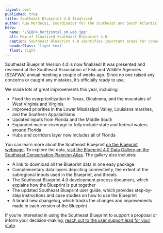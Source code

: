 ```yaml
---
layout: post
published: true
title: Southeast Blueprint 4.0 finalized
author: Rua Mordecai, Coordinator for the Southeast and South Atlantic Blueprints
hero:
  name: '/SEBP4_horizontal_sm_web.jpg'
  alt: Map of finalized Southeast Blueprint 4.0.
  caption: Southeast Blueprint 4.0 identifies important areas for conservation and restoration.
  headerClass: 'light-text'
  float: right
---
```

Southeast Blueprint Version 4.0 is now finalized! It was presented and reviewed at the Southeast Association of Fish and Wildlife Agencies (SEAFWA) annual meeting a couple of weeks ago. Since no one raised any concerns or caught any mistakes, it’s officially ready to use.<!--more-->

We made lots of great improvements this year, including:

- Fixed the overprioritization in Texas, Oklahoma, and the mountains of West Virginia and Virginia 
- Improved priorities in the Lower Mississippi Valley, Louisiana marshes, and the Southern Appalachians 
- Updated inputs from Florida and the Middle South 
- Expanded marine coverage to fully include state and federal waters around Florida 
- Hubs and corridors layer now includes all of Florida 

You can learn more about the Southeast Blueprint [on the Blueprint webpage](https://secassoutheast.org/blueprint). To explore the data, [visit the Blueprint 4.0 Data Gallery on the Southeast Conservation Planning Atlas](https://seregion.databasin.org/galleries/5ada9ba2aefe4151aefba9aa877b2664). The gallery also includes:

- A link to download all the Blueprint data in one easy package
- Complementary data layers depicting connectivity, the extent of the subregional inputs used in the Blueprint, and threats
- The Southeast Blueprint 4.0 development process document, which explains how the Blueprint is put together
- The updated Southeast Blueprint user guide, which provides step-by-step instructions and case studies on how to use the Blueprint
- A brand new changelog, which tracks the changes and improvements made in each version of the Blueprint

If you’re interested in using the Southeast Blueprint to support a proposal or inform your decision-making, [reach out to the user support lead for your state](https://secassoutheast.org/contact).
